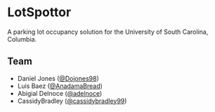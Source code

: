 # LotSpottor
A parking lot occupancy solution for the University of South Carolina, Columbia.

## Team
 * Daniel Jones ([@Dojones98](@Dojones98))
 * Luis Baez ([@AnadamaBread](@AnadamaBread))
 * Abigial Delnoce ([@adelnoce](@adelnoce))
 * CassidyBradley ([@cassidybradley99](@cassidybradley99))
